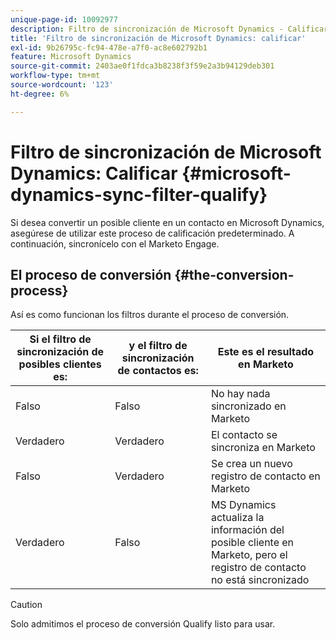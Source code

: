 ```yaml
---
unique-page-id: 10092977
description: Filtro de sincronización de Microsoft Dynamics - Calificar - Documentos de Marketo - Documentación del producto
title: 'Filtro de sincronización de Microsoft Dynamics: calificar'
exl-id: 9b26795c-fc94-478e-a7f0-ac8e602792b1
feature: Microsoft Dynamics
source-git-commit: 2403ae0f1fdca3b8238f3f59e2a3b94129deb301
workflow-type: tm+mt
source-wordcount: '123'
ht-degree: 6%

---
```


# Filtro de sincronización de Microsoft Dynamics: Calificar {#microsoft-dynamics-sync-filter-qualify}

Si desea convertir un posible cliente en un contacto en Microsoft Dynamics, asegúrese de utilizar este proceso de calificación predeterminado. A continuación, sincronícelo con el Marketo Engage.

## El proceso de conversión {#the-conversion-process}

Así es como funcionan los filtros durante el proceso de conversión.

| Si el filtro de sincronización de posibles clientes es: | y el filtro de sincronización de contactos es: | Este es el resultado en Marketo |
|---|---|---|
| Falso | Falso | No hay nada sincronizado en Marketo |
| Verdadero | Verdadero | El contacto se sincroniza en Marketo |
| Falso | Verdadero | Se crea un nuevo registro de contacto en Marketo |
| Verdadero | Falso | MS Dynamics actualiza la información del posible cliente en Marketo, pero el registro de contacto no está sincronizado |

>[!CAUTION]
>
>Solo admitimos el proceso de conversión Qualify listo para usar.
